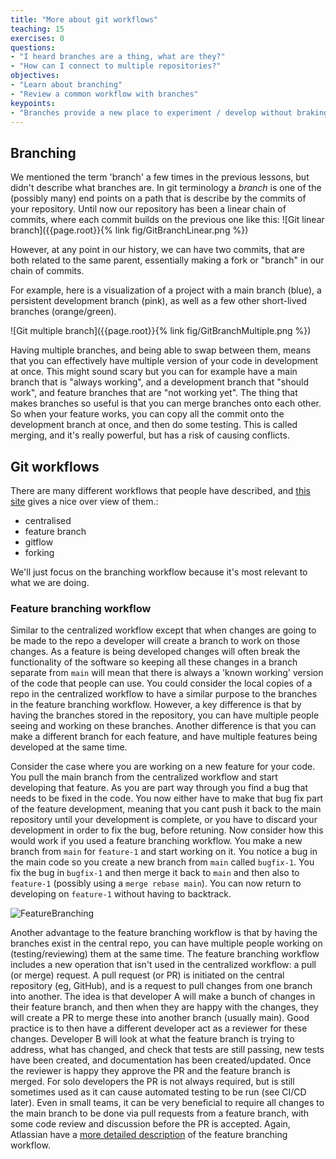 ```yaml
---
title: "More about git workflows"
teaching: 15
exercises: 0
questions:
- "I heard branches are a thing, what are they?"
- "How can I connect to multiple repositories?"
objectives:
- "Learn about branching"
- "Review a common workflow with branches"
keypoints:
- "Branches provide a new place to experiment / develop without braking your main branch"
---
```


## Branching
We mentioned the term 'branch' a few times in the previous lessons, but didn't describe what branches are.
In git terminology a *branch* is one of the (possibly many) end points on a path that is describe by the commits of your repository.
Until now our repository has been a linear chain of commits, where each commit builds on the previous one like this:
![Git linear branch]({{page.root}}{% link fig/GitBranchLinear.png %})

However, at any point in our history, we can have two commits, that are both related to the same parent, essentially making a fork or "branch" in our chain of commits.

For example, here is a visualization of a project with a main branch (blue), a persistent development branch (pink), as well as a few other short-lived branches (orange/green).

![Git multiple branch]({{page.root}}{% link fig/GitBranchMultiple.png %})

Having multiple branches, and being able to swap between them, means that you can effectively have multiple version of your code in development at once.
This might sound scary but you can for example have a main branch that is "always working", and a development branch that "should work", and feature branches that are "not working yet".
The thing that makes branches so useful is that you can merge branches onto each other.
So when your feature works, you can copy all the commit onto the development branch at once, and then do some testing.
This is called merging, and it's really powerful, but has a risk of causing conflicts.

## Git workflows
There are many different workflows that people have described, and [this site](https://www.atlassian.com/git/tutorials/comparing-workflows) gives a nice over view of them.:
- centralised
- feature branch
- gitflow
- forking

We'll just focus on the branching workflow because it's most relevant to what we are doing.

### Feature branching workflow
Similar to the centralized workflow except that when changes are going to be made to the repo a developer will create a branch to work on those changes.
As a feature is being developed changes will often break the functionality of the software so keeping all these changes in a branch separate from `main` will mean that there is always a 'known working' version of the code that people can use.
You could consider the local copies of a repo in the centralized workflow to have a similar purpose to the branches in the feature branching workflow.
However, a key difference is that by having the branches stored in the repository, you can have multiple people seeing and working on these branches.
Another difference is that you can make a different branch for each feature, and have multiple features being developed at the same time.

Consider the case where you are working on a new feature for your code.
You pull the main branch from the centralized workflow and start developing that feature.
As you are part way through you find a bug that needs to be fixed in the code.
You now either have to make that bug fix part of the feature development, meaning that you cant push it back to the main repository until your development is complete, or you have to discard your development in order to fix the bug, before retuning.
Now consider how this would work if you used a feature branching workflow.
You make a new branch from `main` for `feature-1` and start working on it.
You notice a bug in the main code so you create a new branch from `main` called `bugfix-1`.
You fix the bug in `bugfix-1` and then merge it back to `main` and then also to `feature-1` (possibly using a `merge rebase main`).
You can now return to developing on `feature-1` without having to backtrack.

![FeatureBranching](https://wac-cdn.atlassian.com/dam/jcr:09308632-38a3-4637-bba2-af2110629d56/07.svg?cdnVersion=745)

Another advantage to the feature branching workflow is that by having the branches exist in the central repo, you can have multiple people working on (testing/reviewing) them at the same time.
The feature branching workflow includes a new operation that isn't used in the centralized workflow: a pull (or merge) request.
A pull request (or PR) is initiated on the central repository (eg, GitHub), and is a request to pull changes from one branch into another.
The idea is that developer A will make a bunch of changes in their feature branch, and then when they are happy with the changes, they will create a PR to merge these into another branch (usually main).
Good practice is to then have a different developer act as a reviewer for these changes.
Developer B will look at what the feature branch is trying to address, what has changed, and check that tests are still passing, new tests have been created, and documentation has been created/updated.
Once the reviewer is happy they approve the PR and the feature branch is merged.
For solo developers the PR is not always required, but is still sometimes used as it can cause automated testing to be run (see CI/CD later).
Even in small teams, it can be very beneficial to require all changes to the main branch to be done via pull requests from a feature branch, with some code review and discussion before the PR is accepted.
Again, Atlassian have a [more detailed description](https://www.atlassian.com/git/tutorials/comparing-workflows/feature-branch-workflow) of the feature branching workflow.
